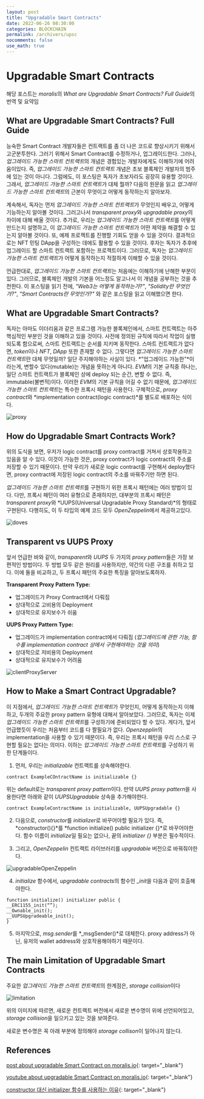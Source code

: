 ```yaml
---
layout: post
title: "Upgradable Smart Contracts"
date: 2022-06-26 08:30:00
categories: BLOCKCHAIN
permalink: /archivers/upsc
nocomments: false
use_math: true
---
```


# Upgradable Smart Contracts

해당 포스트는 *moralis*의 *What are Upgradable Smart Contracts? Full Guide*의 번역 및 요약임

## What are Upgradable Smart Contracts? Full Guide

능숙한 Smart Contract 개발자들은 컨트랙트를 좀 더 나은 코드로 향상시키기 위해서 고군분투한다.
그러기 위해서 Smart Contract를 수정하거나, 업그레이드한다. 그러나, *업그레이드 가능한 스마트 컨트랙트*의 개념은 경험있는 개발자에게도 이해하기에 어려움이있다.
즉, _업그레이드 가능한 스마트 컨트랙트_ 개념은 초보 블록체인 개발자의 범주에 있는 것이 아니다. 그럼에도, 이 포스팅은 독자가 초보자라도 굉장히 유용할 것이다.
그래서, *업그레이드 가능한 스마트 컨트랙트*가 대체 뭘까? 다음의 원문을 읽고 *업그레이드 가능한 스마트 컨트랙트*의 근본이 무엇이고 어떻게 동작하는지 알아보자.

계속해서, 독자는 먼저 *업그레이드 가능한 스마트 컨트랙트*가 무엇인지 배우고, 어떻게 기능하는지 알아볼 것이다.
그러고나서 *transparent proxy*와 *upgradable proxy*의 차이에 대해 배울 것이다.
추가로, 우리는 *업그레이드 가능한 스마트 컨트랙트*를 어떻게 만드는지 설명하고, 이 *업그레이드 가능한 스마트 컨트랙트*가 어떤 제약을 해결할 수 있는지 알아볼 것이다.
또, 예제 프로젝트를 진행할 기회도 얻을 수 있을 것이다. 결과적으로는 NFT 민팅 DApp을 구성하는 데에도 활용할 수 있을 것이다.
후자는 독자가 추후에 업그레이드 할 스마트 컨트랙트 포함하는 프로젝트이다. 그러므로, 독자는 *업그레이드 가능한 스마트 컨트랙트*가 어떻게 동작하는지 적절하게 이해할 수 있을 것이다.

언급한대로, *업그레이드 가능한 스마트 컨트랙트*는 처음에는 이해하기에 난해한 부분이 있다. 그러므로, 블록체인 개발의 기본을 어느정도 알고나서 이 개념을 공부하는 것을 추천한다.
이 포스팅을 읽기 전에, _"Web3는 어떻게 동작하는가?"_, _"Solidity란 무엇인가?"_, _"Smart Contracts란 무엇인가?"_ 와 같은 포스팅을 읽고 이해했으면 한다.

## What are Upgradable Smart Contracts?

독자는 아마도 이더리움과 같은 프로그램 가능한 블록체인에서, 스마트 컨트랙트는 아주 핵심적인 부분인 것을 이해하고 있을 것이다. 사전에 정의된 규칙에 따라서 작업이 실행되도록 함으로써, 스마트 컨트랙트는 순서를 지키며 동작한다. 스마트 컨트랙트가 없다면, *token*이나 _NFT_, _DApp_ 또한 존재할 수 없다. 그렇다면 *업그레이드 가능한 스마트 컨트랙트*란 대체 무엇일까? 일단 주지해야하는 사실이 있다. *"업그레이드 가능한"*이라는게, 변할수 있다(mutable)는 개념을 뜻하는게 아니다. *EVM*의 기본 규칙중 하나는, 일단 스마트 컨트랙트가 블록체인 상에 deploy 되는 순간, 변할 수 없다. 즉, immutable(불변적)이다. 이러한 *EVM*의 기본 규칙을 어길 수 없기 때문에, *업그레이드 가능한 스마트 컨트랙트*는 특수한 프록시 패턴을 사용한다. 구체적으로, *proxy contract*와 *implementation contract(logic contract)*를 별도로 배포하는 식이다.

![proxy](https://imgur.com/a/eldGJYL)

## How do Upgradable Smart Contracts Work?

위의 도식을 보면, 우저가 logic contract를 proxy contract를 거쳐서 상호작용하고 있음을 알 수 있다. 이것이 가능한 것은, proxy contract가 logic contract의 주소를 저장할 수 있기 때문이다. 만약 우리가 새로운 logic contract를 구현해서 deploy했다면, proxy contract에 저장된 logic contract의 주소를 바꿔주기만 하면 된다.

*업그레이드 가능한 스마트 컨트랙트*를 구현하기 위한 프록시 패턴에는 여러 방법이 있다. 다만, 프록시 패턴이 여러 유형으로 존재하지만, 대부분의 프록시 패턴은 *transparent proxy*와 *UUPS(Universal Upgradable Proxy Standard)*의 형태로 구현된다. 다행히도, 이 두 타입의 예제 코드 모두 *OpenZeppelin*에서 제공하고있다.

![doves](https://imgur.com/a/ZtVrNFx)

## Transparent vs UUPS Proxy

앞서 언급한 바와 같이, *transparent*와 _UUPS_ 두 가지의 *proxy pattern*들은 가장 보편적인 방법이다. 두 방법 모두 같은 원리를 사용하지만, 약간의 다른 구조를 취하고 있다. 이에 둘을 비교하고, 두 프록시 패턴의 주요한 특징을 알아보도록하자.

**Transparent Proxy Pattern Type:**

- 업그레이드가 Proxy Contract에서 다뤄짐
- 상대적으로 고비용의 Deployment
- 상대적으로 유지보수가 쉬움

**UUPS Proxy Pattern Type:**

- 업그레이드가 implementation contract에서 다뤄짐 (_업그레이드에 관한 기능, 함수를 implementation contract 상에서 구현해야하는 것을 의미_)
- 상대적으로 저비용의 Deployment
- 상대적으로 유지보수가 어려움

![clientProxyServer](https://imgur.com/a/e6nzAVu)

## How to Make a Smart Contract Upgradable?

이 지점에서, *업그레이드 가능한 스마트 컨트랙트*가 무엇인지, 어떻게 동작하는지 이해하고, 두개의 주요한 proxy pattern 유형에 대해서 알아보았다. 그러므로, 독자는 이제 *업그레이드 가능한 스마트 컨트랙트*를 구성하기에 준비되었다 할 수 있다. 게다가, 앞서 언급했듯이 우리는 처음부터 코드를 다 짤필요가 없다. *Openzepplin*의 implementation을 사용할 수 있기 때문이다. 즉, 우리는 프록시 패턴을 우리 스스로 구현할 필요는 없다는 의미다. 이하는 *업그레이드 가능한 스마트 컨트랙트*를 구성하기 위한 단계들이다.

1. 먼저, 우리는 _initializable_ 컨트랙트를 상속해야한다.

```solidity
contract ExampleCOntractName is initializable {}
```

위는 default로는 *transparent proxy pattern*이다. 만약 *UUPS proxy pattern*을 사용한다면 아래와 같이 _UUPSUpgradable_ 상속을 추가해야한다.

```solidity
contract ExampleContractName is initializable, UUPSUpgradable {}
```

2. 다음으로, *constructor*를 *initializer*로 바꾸어야할 필요가 있다. 즉, *constructor(){}*를 *function initialize() public initializer {}*로 바꾸어야한다. 함수 이름이 *initialize*일 필요는 없으나, 끝의 _initializer {}_ 부분은 필수적이다.

3. 그리고, _OpenZeppelin_ 컨트랙트 라이브러리를 _upgradable_ 버전으로 바꿔줘야한다.

![upgradableOpenZeppelin](https://imgur.com/a/t5KCbuq)

4. _initialize_ 함수에서, *upgradable contracts*의 함수인 *\_init*을 다음과 같이 호출해야한다.

```solidity
function initialize() initializer public {
__ERC1155_init(“”);
__Ownable_init();
__UUPSUpgradeable_init();
}
```

5. 마지막으로, *msg.sender*를 *\_msgSender()*로 대체한다. proxy address가 아닌, 유저의 wallet address와 상호작용해야하기 때문이다.

## The main Limitation of Upgradable Smart Contracts

주요한 *업그레이드 가능한 스마트 컨트랙트*의 한계점은, *storage collision*이다

![limitation](https://imgur.com/a/yUL8rMJ)

위의 이미지에 따르면, 새로운 컨트랙트 버전에서 새로운 변수명이 위에 선언되어있고, *storage collision*을 일으키고 있는 것을 보여준다.

새로운 변수명은 꼭 아래 부분에 정의해야 *storage collison*이 일어나지 않는다.

## References

[post about upgradable Smart Contract on moralis.io](https://moralis.io/what-are-upgradable-smart-contracts-full-guide/){: target="\_blank"}

[youtube about upgradable Smart Contract on moralis.io](https://www.youtube.com/watch?v=af1i0z0jhkg){: target="\_blank"}

[constructor 대신 initializer 함수를 사용하는 이유](https://stackoverflow.com/questions/72475214/solidity-why-use-initialize-function-instead-of-constructor){: target="\_blank"}

<!-- [Array on mozzila.org](https://developer.mozilla.org/ko/docs/Web/JavaScript/Reference/Global_Objects/Array){: target="\_blank"} -->

<!-- ![permasecond](/assets/posts/2020-02-21-cmdcolor/permasecond.png) -->

